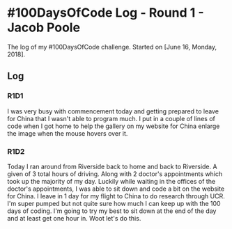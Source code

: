 # #100DaysOfCode Log - Round 1 - Jacob Poole

The log of my #100DaysOfCode challenge. Started on [June 16, Monday, 2018].

## Log

### R1D1
I was very busy with commencement today and getting prepared to leave for China that I wasn't able to program much. I put in a couple of lines of code when I got home to help the gallery on my website for China enlarge the image when the mouse hovers over it.

### R1D2
Today I ran around from Riverside back to home and back to Riverside. A given of 3 total hours of driving. Along with 2 doctor's appointments which took up the majority of my day. Luckily while waiting in the offices of the doctor's appointments, I was able to sit down and code a bit on the website for China. I leave in 1 day for my flight to China to do research through UCR. I'm super pumped but not quite sure how much I can keep up with the 100 days of coding. I'm going to try my best to sit down at the end of the day and at least get one hour in. Woot let's do this.
